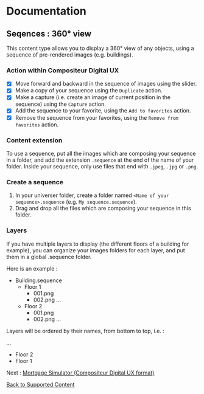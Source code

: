 # Documentation

## Seqences : 360° view

This content type allows you to display a 360° view of any objects, using a sequence of pre-rendered images (e.g. buildings).

### Action within Compositeur Digital UX

- [X] Move forward and backward in the sequence of images using the slider.
- [X] Make a copy of your sequence using the `Duplicate` action.
- [X] Make a capture (i.e. create an image of current position in the sequence) using the `Capture` action.
- [X] Add the sequence to your favorite, using the `Add to favorites` action.
- [X] Remove the sequence from your favorites, using the `Remove from favorites` action.

### Content extension

To use a sequence, put all the images which are composing your sequence in a folder, and add the extension `.sequence` at the end of the name of your folder. Inside your sequence, only use files that end with `.jpeg`, `.jpg` or `.png`.

### Create a sequence

1. In your universer folder, create a folder named `<Name of your sequence>.sequence` (e.g. `My sequence.sequence`).
2. Drag and drop all the files which are composing your sequence in this folder.

### Layers

If you have multiple layers to display (the different floors of a building for example), you can organize your images folders for each layer, and put them in a global .sequence folder.

Here is an example :

* Building.sequence
  * Floor 1
    * 001.png
    * 002.png
...
  * Floor 2
    * 001.png
    * 002.png
...

Layers will be ordered by their names, from bottom to top, i.e. :

...
* Floor 2
* Floor 1

Next : [Mortgage Simulator (Compositeur Digital UX format)](simulator.md)

[Back to Supported Content](index.md)
